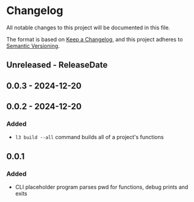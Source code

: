 # Changelog

All notable changes to this project will be documented in this file.

The format is based on [Keep a Changelog](https://keepachangelog.com/en/1.1.0/),
and this project adheres to [Semantic Versioning](https://semver.org/spec/v2.0.0.html).

## Unreleased - ReleaseDate

## 0.0.3 - 2024-12-20

## 0.0.2 - 2024-12-20

### Added

- `l3 build --all` command builds all of a project's functions

## 0.0.1

### Added

- CLI placeholder program parses pwd for functions, debug prints and exits

[Unreleased]: https://github.com/eighty4/l3/compare/l3_cli-v0.0.3...HEAD
[0.0.3]: https://github.com/eighty4/l3/compare/l3_cli-v0.0.2...l3_cli-v0.0.3
[0.0.2]: https://github.com/eighty4/l3/compare/v0.0.1...l3_cli-v0.0.2
[0.0.1]: https://github.com/eighty4/l3/releases/tag/v0.0.1
